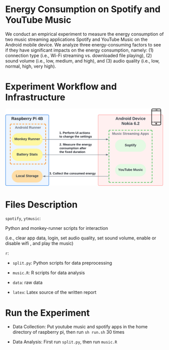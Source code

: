# Energy Consumption on Spotify and YouTube Music 

We conduct an empirical experiment to measure the energy consumption of two music streaming applications Spotify and YouTube Music on the Android mobile device. We analyze three energy-consuming factors to see if they have significant impacts on the energy consumption, namely: (1) connection type (i.e., Wi-Fi streaming vs. downloaded file playing), (2) sound volume (i.e., low, medium, and high), and (3) audio quality (i.e., low, normal, high, very high). 


# Experiment Workflow and Infrastructure

<p align="center">
    <img src="workflow.png" />
</p>

# Files Description
`spotify`,  `ytmusic`:

Python and monkey-runner scripts for interaction

(i.e., clear app data, login, set audio quality, set sound volume, enable or disable wifi , and play the music)

`r`:

- `split.py`: Python scripts for data preprocessing

- `music.R`: R scripts for data analysis

- `data`: raw data 

- `latex`: Latex source of the written report

# Run the Experiment
- Data Collection: Put youtube music and spotify apps in the home directory of raspberry pi, then run `sh run.sh` 30 times

- Data Analysis: First run `split.py`, then run `music.R`
